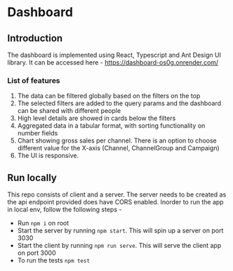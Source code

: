 # Dashboard

## Introduction

The dashboard is implemented using React, Typescript and Ant Design UI library.
It can be accessed here - https://dashboard-os0g.onrender.com/

### List of features

1. The data can be filtered globally based on the filters on the top
2. The selected filters are added to the query params and the dashboard can be shared with different people
3. High level details are showed in cards below the filters
4. Aggregated data in a tabular format, with sorting functionality on number fields
5. Chart showing gross sales per channel. There is an option to choose different value for the X-axis (Channel, ChannelGroup and Campaign)
6. The UI is responsive.

## Run locally

This repo consists of client and a server. The server needs to be created as the api endpoint provided does have CORS enabled. Inorder to run the app in local env, follow the following steps - 

- Run `npm i` on root
- Start the server by running `npm start`. This will spin up a server on port 3030
- Start the client by running `npm run serve`. This will serve the client app on port 3000
- To run the tests `npm test`